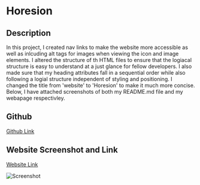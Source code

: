 # Horesion

## Description

In this  project, I created nav links to make the website more accessible as well as inlcuding alt tags for images when viewing the icon and image elements. I altered the structure of th HTML files to ensure that the logiacal structure is easy to understand at a just glance for fellow developers. I also made sure that my heading attributes fall in a sequential order while also following a logial structure independent of styling and positioning. I changed the title from 'website' to 'Horesion' to make it much more concise. Below, I have attached screenshots of both my README.md file and my webapage respectivley.


## Github

[Github Link](https://github.com/NazKena/html_horesion)


## Website Screenshot and Link

[Website Link](http://127.0.0.1:5501/02-Challenge/Develop/index.html)

![Screenshot](./02-Challenge/Develop/assets/images/127.0.0.1_5500_02-Challenge_Develop_index.html.png)


